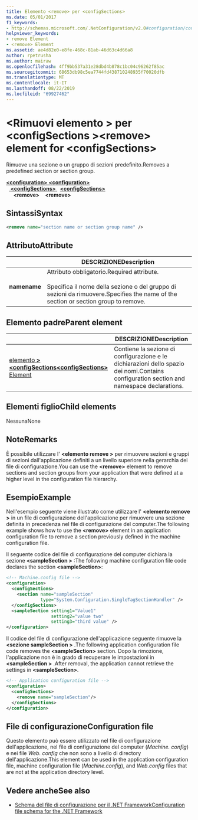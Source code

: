 ```yaml
---
title: Elemento <remove> per <configSections>
ms.date: 05/01/2017
f1_keywords:
- http://schemas.microsoft.com/.NetConfiguration/v2.0#configuration/configSections/remove
helpviewer_keywords:
- remove Element
- <remove> Element
ms.assetid: ae4d82e0-e8fe-468c-81ab-46d63c4d66a8
author: rpetrusha
ms.author: mairaw
ms.openlocfilehash: 4ff9bb537a31e28dbd4b878c1bc04c96262f85ac
ms.sourcegitcommit: 68653db98c5ea7744fd438710248935f70020dfb
ms.translationtype: MT
ms.contentlocale: it-IT
ms.lasthandoff: 08/22/2019
ms.locfileid: "69927462"
---
```

# <a name="remove-element-for-configsections"></a><span data-ttu-id="1f856-102">\<Rimuovi elemento > per \<configSections ></span><span class="sxs-lookup"><span data-stu-id="1f856-102">\<remove> element for \<configSections></span></span>

<span data-ttu-id="1f856-103">Rimuove una sezione o un gruppo di sezioni predefinito.</span><span class="sxs-lookup"><span data-stu-id="1f856-103">Removes a predefined section or section group.</span></span>

<span data-ttu-id="1f856-104">[ **\<configuration>** ](configuration-element.md) </span><span class="sxs-lookup"><span data-stu-id="1f856-104">[**\<configuration>**](configuration-element.md) </span></span>  
<span data-ttu-id="1f856-105">&nbsp;&nbsp;[ **\<configSections>** ](configsections-element-for-configuration.md) </span><span class="sxs-lookup"><span data-stu-id="1f856-105">&nbsp;&nbsp;[**\<configSections>**](configsections-element-for-configuration.md) </span></span>  
<span data-ttu-id="1f856-106">&nbsp;&nbsp;&nbsp;&nbsp; **\<remove>**</span><span class="sxs-lookup"><span data-stu-id="1f856-106">&nbsp;&nbsp;&nbsp;&nbsp;**\<remove>**</span></span>

## <a name="syntax"></a><span data-ttu-id="1f856-107">Sintassi</span><span class="sxs-lookup"><span data-stu-id="1f856-107">Syntax</span></span>

```xml
<remove name="section name or section group name" />
```

## <a name="attribute"></a><span data-ttu-id="1f856-108">Attributo</span><span class="sxs-lookup"><span data-stu-id="1f856-108">Attribute</span></span>

|           | <span data-ttu-id="1f856-109">DESCRIZIONE</span><span class="sxs-lookup"><span data-stu-id="1f856-109">Description</span></span> |
| --------- | ----------- |
| <span data-ttu-id="1f856-110">**name**</span><span class="sxs-lookup"><span data-stu-id="1f856-110">**name**</span></span>  | <span data-ttu-id="1f856-111">Attributo obbligatorio.</span><span class="sxs-lookup"><span data-stu-id="1f856-111">Required attribute.</span></span><br><br><span data-ttu-id="1f856-112">Specifica il nome della sezione o del gruppo di sezioni da rimuovere.</span><span class="sxs-lookup"><span data-stu-id="1f856-112">Specifies the name of the section or section group to remove.</span></span> |

## <a name="parent-element"></a><span data-ttu-id="1f856-113">Elemento padre</span><span class="sxs-lookup"><span data-stu-id="1f856-113">Parent element</span></span>

|     | <span data-ttu-id="1f856-114">DESCRIZIONE</span><span class="sxs-lookup"><span data-stu-id="1f856-114">Description</span></span> |
| --- | ----------- |
| [<span data-ttu-id="1f856-115">elemento  **>\<configSections**</span><span class="sxs-lookup"><span data-stu-id="1f856-115">**\<configSections>** Element</span></span>](configsections-element-for-configuration.md) | <span data-ttu-id="1f856-116">Contiene la sezione di configurazione e le dichiarazioni dello spazio dei nomi.</span><span class="sxs-lookup"><span data-stu-id="1f856-116">Contains configuration section and namespace declarations.</span></span> |

## <a name="child-elements"></a><span data-ttu-id="1f856-117">Elementi figlio</span><span class="sxs-lookup"><span data-stu-id="1f856-117">Child elements</span></span>

<span data-ttu-id="1f856-118">Nessuna</span><span class="sxs-lookup"><span data-stu-id="1f856-118">None</span></span>

## <a name="remarks"></a><span data-ttu-id="1f856-119">Note</span><span class="sxs-lookup"><span data-stu-id="1f856-119">Remarks</span></span>

<span data-ttu-id="1f856-120">È possibile utilizzare l'  **\<elemento remove >** per rimuovere sezioni e gruppi di sezioni dall'applicazione definiti a un livello superiore nella gerarchia dei file di configurazione.</span><span class="sxs-lookup"><span data-stu-id="1f856-120">You can use the **\<remove>** element to remove sections and section groups from your application that were defined at a higher level in the configuration file hierarchy.</span></span>

## <a name="example"></a><span data-ttu-id="1f856-121">Esempio</span><span class="sxs-lookup"><span data-stu-id="1f856-121">Example</span></span>

<span data-ttu-id="1f856-122">Nell'esempio seguente viene illustrato come utilizzare l'  **\<elemento remove >** in un file di configurazione dell'applicazione per rimuovere una sezione definita in precedenza nel file di configurazione del computer.</span><span class="sxs-lookup"><span data-stu-id="1f856-122">The following example shows how to use the **\<remove>** element in an application configuration file to remove a section previously defined in the machine configuration file.</span></span>

<span data-ttu-id="1f856-123">Il seguente codice del file di configurazione del computer dichiara la sezione  **\<sampleSection >** :</span><span class="sxs-lookup"><span data-stu-id="1f856-123">The following machine configuration file code declares the section **\<sampleSection>**:</span></span>

```xml
<!-- Machine.config file -->
<configuration>
  <configSections>
    <section name="sampleSection"
             type="System.Configuration.SingleTagSectionHandler" />
  </configSections>
  <sampleSection setting1="Value1" 
                 setting2="value two" 
                 setting3="third value" />
</configuration>
```

<span data-ttu-id="1f856-124">Il codice del file di configurazione dell'applicazione seguente rimuove la  **\<sezione sampleSection >** .</span><span class="sxs-lookup"><span data-stu-id="1f856-124">The following application configuration file code removes the **\<sampleSection>** section.</span></span> <span data-ttu-id="1f856-125">Dopo la rimozione, l'applicazione non è in grado di recuperare le impostazioni in  **\<sampleSection >** .</span><span class="sxs-lookup"><span data-stu-id="1f856-125">After removal, the application cannot retrieve the settings in **\<sampleSection>**.</span></span>

```xml
<!-- Application configuration file -->
<configuration>
  <configSections>
    <remove name="sampleSection"/>
  </configSections>
</configuration>
```

## <a name="configuration-file"></a><span data-ttu-id="1f856-126">File di configurazione</span><span class="sxs-lookup"><span data-stu-id="1f856-126">Configuration file</span></span>

<span data-ttu-id="1f856-127">Questo elemento può essere utilizzato nel file di configurazione dell'applicazione, nel file di configurazione del computer (*Machine. config*) e nei file *Web. config* che non sono a livello di directory dell'applicazione.</span><span class="sxs-lookup"><span data-stu-id="1f856-127">This element can be used in the application configuration file, machine configuration file (*Machine.config*), and *Web.config* files that are not at the application directory level.</span></span>

## <a name="see-also"></a><span data-ttu-id="1f856-128">Vedere anche</span><span class="sxs-lookup"><span data-stu-id="1f856-128">See also</span></span>

- [<span data-ttu-id="1f856-129">Schema del file di configurazione per il .NET Framework</span><span class="sxs-lookup"><span data-stu-id="1f856-129">Configuration file schema for the .NET Framework</span></span>](index.md)
